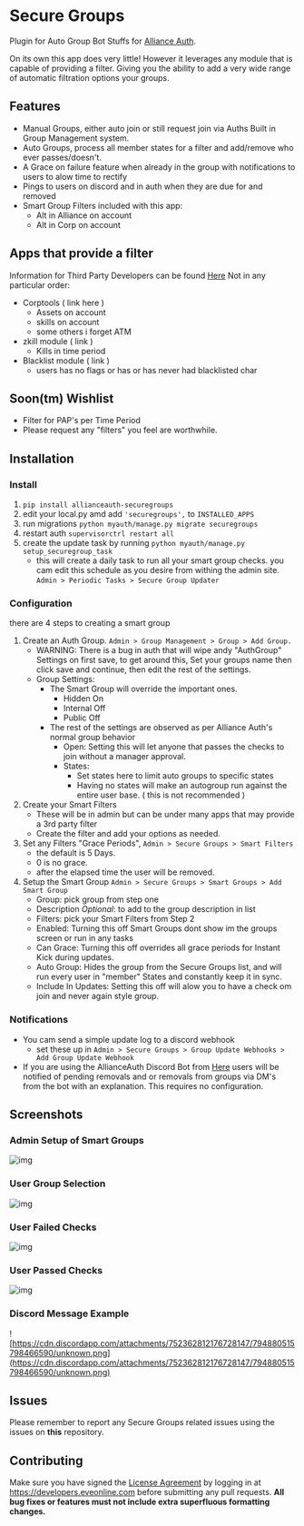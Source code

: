 # Secure Groups

Plugin for Auto Group Bot Stuffs for [Alliance Auth](https://gitlab.com/allianceauth/allianceauth).

On its own this app does very little! However it leverages any module that is capable of providing a filter. Giving you the ability to add a very wide range of automatic filtration options your groups.

## Features
 - Manual Groups, either auto join or still request join via Auths Built in Group Management system.
 - Auto Groups, process all member states for a filter and add/remove who ever passes/doesn't.
 - A Grace on failure feature when already in the group with notifications to users to alow time to rectify
 - Pings to users on discord and in auth when they are due for and removed
 - Smart Group Filters included with this app:
   - Alt in Alliance on account
   - Alt in Corp on account

## Apps that provide a filter
Information for Third Party Developers can be found [Here](https://github.com/pvyParts/allianceauth-secure-groups/blob/main/THRID_PARTY.md)
Not in any particular order:
 - Corptools ( link here )
   - Assets on account
   - skills on account
   - some others i forget ATM
 - zkill module ( link )
   - Kills in time period
 - Blacklist module ( link )
   - users has no flags or has or has never had blacklisted char

## Soon(tm) Wishlist
 - Filter for PAP's per Time Period
 - Please request any "filters" you feel are worthwhile.

## Installation

### Install
1. `pip install allianceauth-securegroups`
2. edit your local.py amd add `'securegroups',` to `INSTALLED_APPS`
3. run migrations `python myauth/manage.py migrate securegroups`
4. restart auth `supervisorctrl restart all`
5. create the update task by running `python myauth/manage.py setup_securegroup_task`
    * this will create a daily task to run all your smart group checks. you cam edit this schedule as you desire from withing the admin site. `Admin > Periodic Tasks > Secure Group Updater`

### Configuration
there are 4 steps to creating a smart group
1. Create an Auth Group. `Admin > Group Management > Group > Add Group.`
    * WARNING: There is a bug in auth that will wipe andy "AuthGroup" Settings on first save, to get around this, Set your groups name then click save and continue, then edit the rest of the settings.
    * Group Settings:
      * The Smart Group will override the important ones.
        * Hidden On
        * Internal Off
        * Public Off
      * The rest of the settings are observed as per Alliance Auth's normal group behavior
        * Open: Setting this will let anyone that passes the checks to join without a manager approval.
        * States:
          * Set states here to limit auto groups to specific states
          * Having no states will make an autogroup run against the entire user base. ( this is not recommended )
2. Create your Smart Filters
    * These will be in admin but can be under many apps that may provide a 3rd party filter
    * Create the filter and add your options as needed.
3. Set any Filters "Grace Periods", `Admin > Secure Groups > Smart Filters`
    * the default is 5 Days.
    * 0 is no grace.
    * after the elapsed time the user will be removed.
4. Setup the Smart Group `Admin > Secure Groups > Smart Groups > Add Smart Group`
    * Group: pick group from step one
    * Description *Optional*: to add to the group description in list
    * Filters: pick your Smart Filters from Step 2
    * Enabled: Turning this off Smart Groups dont show im the groups screen or run in any tasks
    * Can Grace: Turning this off overrides all grace periods for Instant Kick during updates.
    * Auto Group: Hides the group from the Secure Groups list, and will run every user in "member" States and constantly keep it in sync.
    * Include In Updates: Setting this off will alow you to have a check om join and never again style group.

### Notifications
  * You cam send a simple update log to a discord webhook
    * set these up in `Admin > Secure Groups > Group Update Webhooks > Add Group Update Webhook`
  * If you are using the AllianceAuth Discord Bot from [Here](link) users will be notified of pending removals and or removals from groups via DM's from the bot with an explanation. This requires no configuration.

## Screenshots

### Admin Setup of Smart Groups

![img](https://i.imgur.com/WzaI7bN.png)

### User Group Selection

![img](https://i.imgur.com/i4lMpLe.png)

### User Failed Checks

![img](https://i.imgur.com/04ewh1U.png)

### User Passed Checks

![img](https://i.imgur.com/3OloLdZ.png)

### Discord Message Example

![https://cdn.discordapp.com/attachments/752362812176728147/794880515798466590/unknown.png](https://cdn.discordapp.com/attachments/752362812176728147/794880515798466590/unknown.png)

## Issues
Please remember to report any Secure Groups related issues using the issues on **this** repository.

## Contributing
Make sure you have signed the [License Agreement](https://developers.eveonline.com/resource/license-agreement) by logging in at https://developers.eveonline.com before submitting any pull requests. **All bug fixes or features must not include extra superfluous formatting changes.**
